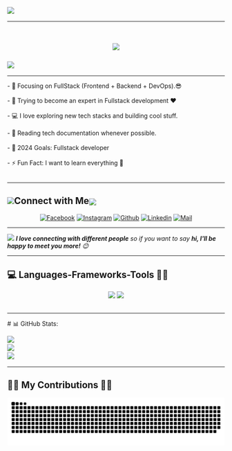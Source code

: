 [![](https://visitcount.itsvg.in/api?id=Dev-Rohan1&icon=0&color=0)](https://visitcount.itsvg.in)

<hr>
<h1 align="center">
    <img src="https://readme-typing-svg.herokuapp.com/?font=Righteous&size=35&center=true&vCenter=true&width=500&height=70&duration=4000&lines=Hi+There !+👋;+I'm Rohan.;+I'm a Frontend Developer.
" />
</h1>

<img src="https://miro.medium.com/v2/resize:fit:3200/0*de0IdiUSoJTwgsys.gif"/>

<hr>

<div align="left">
- 🔭 Focusing on FullStack (Frontend + Backend + DevOps).😎 <br/> <br/>
- 🌱 Trying to become an expert in Fullstack development ❤ <br/> <br/>
- 💻 I love exploring new tech stacks and building cool stuff.<br/><br/>
- 📰 Reading tech documentation whenever possible. <br/> <br/>
- 🎯 2024 Goals: Fullstack developer <br/> <br/>
- ⚡ Fun Fact: I want to learn everything 🤣 <br/> <br/>
 </div>
 <hr>

## <img  src="https://media.giphy.com/media/5WJ6SOKeNKrSzblU4R/giphy.gif" width="25">Connect with Me<img align="center" src="https://github.com/rajput2107/rajput2107/blob/master/Assets/Handshake.gif?raw=true" height="33px"/>

<div align="center">

[![Facebook](https://img.shields.io/badge/Facebook-1877F2?style=for-the-badge&logo=facebook&logoColor=white)](https://web.facebook.com/rhrohan2021)
[![Instagram](https://img.shields.io/badge/Instagram-E4405F?style=for-the-badge&logo=instagram&logoColor=white)](https://www.instagram.com/sahinur.jsx/)
[![Github](https://img.shields.io/badge/GitHub-100000?style=for-the-badge&logo=github&logoColor=white)](https://github.com/Dev-Rohan1)
[![Linkedin](https://img.shields.io/badge/LinkedIn-0077B5?style=for-the-badge&logo=linkedin&logoColor=white)](https://www.linkedin.com/in/md-rohanul-haque/)
[![Mail](https://img.shields.io/badge/Gmail-D14836?style=for-the-badge&logo=gmail&logoColor=white)](mailto:dev.rohan2024@gmail.com)

</div>

<hr/>

<img src="https://media.giphy.com/media/LnQjpWaON8nhr21vNW/giphy.gif" width="60"> <em><b>I love connecting with different people</b> so if you want to say <b>hi, I'll be happy to meet you more!</b> 😊</em>

 <hr/>
 
<h2 align="left">💻 Languages-Frameworks-Tools 🧑‍💻</h2> 
<div align="center">
    <img src="https://skillicons.dev/icons?i=vscode,html,css,tailwind,bootstrap,sass,javascript,vite,react,mui,bash,git,github,figma," />
    <img src="https://skillicons.dev/icons?i=nodejs,python,javascript,express,firebase,mongodb,nextjs,netlify	" /><br>
</div>
<br/>
<hr/>
# 📊 GitHub Stats:

![](https://github-readme-stats.vercel.app/api?username=Dev-Rohan1&theme=dark&hide_border=false&include_all_commits=false&count_private=false)<br/>
![](https://github-readme-streak-stats.herokuapp.com/?user=Dev-Rohan1&theme=dark&hide_border=false)<br/>
![](https://github-readme-stats.vercel.app/api/top-langs/?username=Dev-Rohan1&theme=dark&hide_border=false&include_all_commits=false&count_private=false&layout=compact)

<hr>

<div align="left">
  <h2>🧑‍💻 My Contributions 🧑‍💻</h2>
  <img alt="snake eating my contributions" src="https://raw.githubusercontent.com/platane/snk/output/github-contribution-grid-snake-dark.svg" />
</div>
